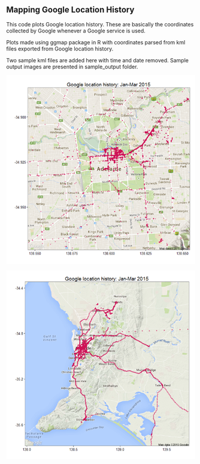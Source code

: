 Mapping Google Location History
---------

This code plots Google location history. These are basically the coordinates collected by Google whenever a Google service is used.

Plots made using ggmap package in R with coordinates parsed from kml files exported from Google location history.

Two sample kml files are added here with time and date removed. Sample output images are presented in sample_output folder.

![Example plot of location points](plots/adlcbd.png)

![Another example plot of location points](plots/adl.png)